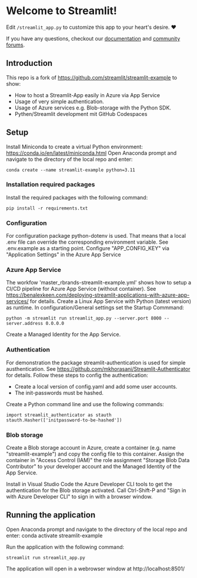 # Welcome to Streamlit!

Edit `/streamlit_app.py` to customize this app to your heart's desire. :heart:

If you have any questions, checkout our [documentation](https://docs.streamlit.io) and [community
forums](https://discuss.streamlit.io).

## Introduction
This repo is a fork of https://github.com/streamlit/streamlit-example to show:
- How to host a Streamlit-App easily in Azure via App Service
- Usage of very simple authentication.
- Usage of Azure services e.g. Blob-storage with the Python SDK.
- Pythen/Streamlit development mit GitHub Codespaces

## Setup
Install Miniconda to create a virtual Python environment: https://conda.io/en/latest/miniconda.html
Open Anaconda prompt and navigate to the directory of the local repo and enter:

    conda create --name streamlit-example python=3.11

### Installation required packages
Install the required packages with the following command:

    pip install -r requirements.txt

### Configuration
For configuration package python-dotenv is used. That means that a local .env file can override the corresponding environment variable. See .env.example as a starting point. Configure "APP_CONFIG_KEY" via "Application Settings" in the Azure App Service

### Azure App Service
The workfow 'master_rbrands-streamlit-example.yml' shows how to setup a CI/CD pipeline for Azure App Service (without container). See https://benalexkeen.com/deploying-streamlit-applications-with-azure-app-services/ for details. Create a Linux App Service with Python (latest version) as runtime. In configuration/General settings set the Startup Commmand:
    
    python -m streamlit run streamlit_app.py --server.port 8000 --server.address 0.0.0.0

Create a Managed Identity for the App Service.

### Authentication
For demonstration the package streamlit-authentication is used for simple austhentication. See https://github.com/mkhorasani/Streamlit-Authenticator for details. Follow these steps to config the authentication:
- Create a local version of config.yaml and add some user accounts. 
- The init-passwords must be hashed. 

Create a Python command line and use the following commands:

    import streamlit_authenticator as stauth
    stauth.Hasher(['initpassword-to-be-hashed'])

### Blob storage
Create a Blob storage account in Azure, create a container (e.g. name "streamlit-example") and copy the config file to this container. Assign the container in "Access Control (IAM)" the role assignment "Storage Blob Data Contributor" to your developer account and the Managed Identity of the App Service.

Install in Visual Studio Code the Azure Developer CLI tools to get the authentication for the Blob storage activated. Call Ctrl-Shift-P and "Sign in with Azure Developer CLI" to sign in with a browser window.

## Running the application
Open Anaconda prompt and navigate to the directory of the local repo and enter:
    conda activate streamlit-example

Run the application with the following command:

    streamlit run streamlit_app.py

The application will open in a webrowser window at http://localhost:8501/